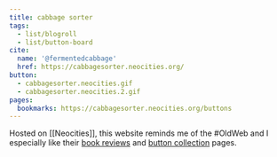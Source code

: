 ```yaml
---
title: cabbage sorter
tags:
  - list/blogroll
  - list/button-board
cite:
  name: '@fermentedcabbage'
  href: https://cabbagesorter.neocities.org/
button: 
  - cabbagesorter.neocities.gif
  - cabbagesorter.neocities.2.gif
pages:
  bookmarks: https://cabbagesorter.neocities.org/buttons
---
```


Hosted on [[Neocities]], this website reminds me of the #OldWeb and I especially like their [book reviews](https://cabbagesorter.neocities.org/books) and [button collection](https://cabbagesorter.neocities.org/buttons) pages.

